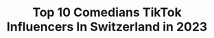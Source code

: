 ---
title: Top 10 Comedians TikTok Influencers In Switzerland in 2023
description: >-
  Find top comedians TikTok influencers in Switzerland in 2023. Most popular hashtags: #fyp #foryou #viral #fy.
platform: TikTok
hits: 10
text_top: Identify the top-rated TikTok profiles on inBeat.
text_bottom: Our platform holds 10 TikTok influencers like this in Switzerland for you to work with.
profiles:
  - username: "alanwaglii"
    fullname: >-
      Pineapple Alan🍍 ©
    bio: >-
      CEO OF 🍍 Snap: alan.wagli👻 Comedian I would say🎥⭐️ Take it with *Humor*🤡 🍍
    location: "Switzerland"
    followers: 45967
    engagement: 2139
    commentsToLikes: 0.026666
    id: ck8rpklgpm4940j78oiaeln3d
    verified: false
    hashtags: "#trend, #sister, #pineapplealansquad, #follow"
  - username: "ericwdrae"
    fullname: >-
      ericwdrae
    bio: >-
      Swiss Shady 🇨🇭🇺🇸 Instagram: ericwdrae
    location: "Switzerland"
    followers: 18800
    engagement: 1189
    commentsToLikes: 0.014406
    id: cka6lvrga4sf10i78j9pwblah
    verified: false
    hashtags: "#4up, #xyzbca, #fy, #foryoupage"
  - username: "mrkvicaajvaric"
    fullname: >-
      MrkvicaAjvaric
    bio: >-
      I komme von Balkan in Schwiz #balkan #schweiz #integration #deutschesprache
    location: "Switzerland"
    followers: 8304
    engagement: 341
    commentsToLikes: 0.049526
    id: ckcv4z11tp25h0j23br5fvrew
    verified: false
    hashtags: "#integration, #hvala, #jugo, #standupcomedy"
  - username: "don_stupido"
    fullname: >-
      Crazy comedian
    bio: >-
      😆🤪Fun and crazyness.🤔🙄🤦‍♀️Keep smiling. 🙈😹👌👨‍👩‍👧
    location: "Switzerland"
    followers: 7781
    engagement: 432
    commentsToLikes: 0.147836
    id: ckck6lownrxpb0j23c0c58xv4
    verified: false
    hashtags: "#monday, #wive, #cat, #trump"
  - username: "jackelinsuarez1"
    fullname: >-
      Jackelin Suarez
    bio: >-
      Peruana 💍💕 Suizo | Mi Insta: jackysuarez7 | Esposo: pipoweiss_photography
    location: "Switzerland"
    followers: 216300
    engagement: 705
    commentsToLikes: 0.016639
    id: ckb9jh8bnasp50j23gx93qt2u
    verified: false
    hashtags: "#capcut, #parejainternacional, #suizo, #couplegoals"
  - username: "xanolas"
    fullname: >-
      xanolas
    bio: >-
      𝒹𝑒𝓊𝓈 𝓃𝓊𝓃𝒸𝒶 𝒻𝒶𝓁𝒽𝒶 †
    location: "Switzerland"
    followers: 27400
    engagement: 658
    commentsToLikes: 0.021829
    id: cka0uiwpnug6u0i78jph874ox
    verified: false
    hashtags: "#fyp, #piada, #fy, #teixeira"
  - username: "iam.mister"
    fullname: >-
      Ivan Miguel
    bio: >-
      follow me for more😉 IG: iam.mister90 YouTube: Mister90 Snapchat: ivan_mi07
    location: "Switzerland"
    followers: 2135
    engagement: 316
    commentsToLikes: 0.028646
    id: ckamst30jrpdi0i78bw7cr2lj
    verified: false
    hashtags: "#challenge, #game, #brasil, #tv"
  - username: "gioeyes"
    fullname: >-
      Giorgia Bevilacqua
    bio: >-
      18 y/o Inseguendo i miei sogni🎬✨
    location: "Switzerland"
    followers: 9601
    engagement: 938
    commentsToLikes: 0.013056
    id: ckd0n0tg2gu8p0j23zs66n2rn
    verified: false
    hashtags: "#foryoupage, #foryou, #foryourpage, #tiktokitaly"
  - username: "nctiktok"
    fullname: >-
      NF_1219
    bio: >-
      👻 NF_219 👻
    location: "Switzerland"
    followers: 6357
    engagement: 136
    commentsToLikes: 0.000000
    id: ck9shzskmw73r0j78url3xxmf
    verified: false
    hashtags: "#viralvideo, #tiktok, #foryoupage, #followme"
  - username: "schmiddominic3"
    fullname: >-
      Schmid Dominic
    bio: >-
      Stay tuned for more 🔥 Follow me on Instagram 😜
    location: "Switzerland"
    followers: 3300
    engagement: 432
    commentsToLikes: 0.013815
    id: ck8vwkycnoquw0j782v5ovfxm
    verified: false
    hashtags: "#switzerland, #fyp, #goviral, #funny"
---